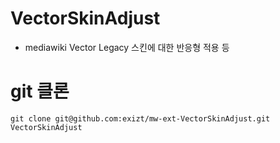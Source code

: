 # VectorSkinAdjust
- mediawiki Vector Legacy 스킨에 대한 반응형 적용 등

# git 클론
```shell
git clone git@github.com:exizt/mw-ext-VectorSkinAdjust.git VectorSkinAdjust
```